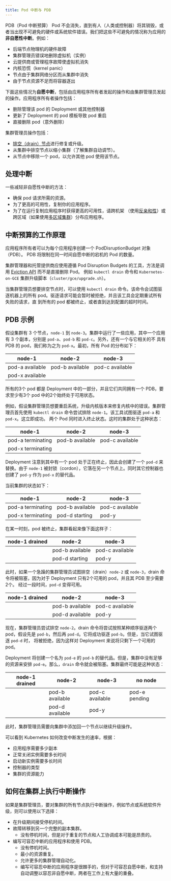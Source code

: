 ```yaml
---
title: Pod 中断与 PDB
---
```


PDB（Pod 中断预算）
Pod 不会消失，直到有人（人类或控制器）将其销毁，或者当出现不可避免的硬件或系统软件错误。我们把这些不可避免的情况称为应用的**非自愿性中断**。例如：

- 后端节点物理机的硬件故障
- 集群管理员错误地删除虚拟机（实例）
- 云提供商或管理程序故障使虚拟机消失
- 内核恐慌（kernel panic）
- 节点由于集群网络分区而从集群中消失
- 由于节点资源不足而将容器逐出

下面这些情况为**自愿中断**，包括由应用程序所有者发起的操作和由集群管理员发起的操作。应用程序所有者操作包括：

- 删除管理该 pod 的 Deployment 或其他控制器
- 更新了 Deployment 的 pod 模板导致 pod 重启
- 直接删除 pod（意外删除）

集群管理员操作包括：

- [排空（drain）节点](https://kubernetes.io/docs/tasks/administer-cluster/safely-drain-node/)进行修复或升级。
- 从集群中排空节点以缩小集群（了解集群自动调节）。
- 从节点中移除一个 pod，以允许其他 pod 使用该节点。

## 处理中断

一些减轻非自愿性中断的方法：

- 确保 pod 请求所需的资源。
- 为了更高的可用性，复制你的应用程序。
- 为了在运行复制应用程序时获得更高的可用性，请跨机架
（使用[反亲和性](https://kubernetes.io/docs/concepts/configuration/assign-pod-node/#inter-pod-affinity-and-anti-affinity-beta-feature)）或
跨区域（如果使用[多区域集群](https://kubernetes.io/docs/setup/best-practices/multiple-zones/)）分布应用程序。

## 中断预算的工作原理

应用程序所有者可以为每个应用程序创建一个 PodDisruptionBudget 对象（PDB）。 PDB 将限制在同一时间自愿中断的宕机的 Pod 的数量。

集群管理器和托管提供商应使用遵循 Pod Disruption Budgets 的工具，方法是调
用 [Eviction API](https://kubernetes.io/docs/tasks/administer-cluster/safely-drain-node/#the-eviction-api) 而不是直接删除 Pod。
例如 `kubectl drain` 命令和 `Kubernetes-on-GCE` 集群升级脚本（`cluster/gce/upgrade.sh`）。

当集群管理员想要排空节点时，可以使用 `kubectl drain` 命令。该命令会试图驱逐机器上的所有 pod。驱逐请求可能会暂时被拒绝，并且该工具会定期重试所有失败的请求，直
到所有的 pod 都被终止，或者直到达到配置的超时时间。

## PDB 示例

假设集群有 3 个节点，`node-1` 到 `node-3`。集群中运行了一些应用，其中一个应用有 3 个副本，分别是 `pod-a`、`pod-b` 和 `pod-c`。另外，还有一个与它相关的不
具有 PDB 的 pod，我们称为之为 `pod-x`。最初，所有 Pod 的分布如下：

| node-1 | node-2 | node-3 |
| --- | --- | --- |
| pod-a available | pod-b available | pod-c available |
| pod-x available |  |  |

所有的3个 pod 都是 Deployment 中的一部分，并且它们共同拥有一个 PDB，要求至少有3个 pod 中的2个始终处于可用状态。

例如，假设集群管理员想要重启系统，升级内核版本来修复内核中的错误。集群管理员首先使用 `kubectl drain` 命令尝试排除 `node-1`。该工具试图驱逐 `pod-a` 和 `pod-x`。这立即成功。
两个 Pod 同时进入终止状态。这时的集群处于这种状态：

| node-1 | node-2 | node-3 |
| --- | --- | --- |
| pod-a terminating | pod-b available | pod-c available |
| pod-x terminating |  |  |

Deployment 注意到其中有一个 pod 处于正在终止，因此会创建了一个 `pod-d` 来替换。由于 `node-1` 被封锁（cordon），它落在另一个节点上。同时其它控制器也创建了 `pod-y` 作为 `pod-x` 的替代品。

当前集群的状态如下：

| node-1 | node-2 | node-3 |
| --- | --- | --- |
| pod-a terminating | pod-b available | pod-c available |
| pod-x terminating | pod-d starting | pod-y |

在某一时刻，pod 被终止，集群看起来像下面这样子：

| node-1 drained | node-2 | node-3 |
| --- | --- | --- |
|  | pod-b available | pod-c available |
|  | pod-d starting | pod-y |

此时，如果一个急躁的集群管理员试图排空（drain）`node-2` 或 `node-3`，drain 命令将被阻塞，因为对于 Deployment 只有2个可用的 pod，并且其 PDB 至少需要2个。
经过一段时间，`pod-d` 变得可用。

| node-1 drained | node-2 | node-3 |
| --- | --- | --- |
|  | pod-b available | pod-c available |
|  | pod-d available | pod-y |

现在，集群管理员尝试排空 `node-2`。drain 命令将尝试按照某种顺序驱逐两个 pod，假设先是 `pod-b`，然后再 `pod-d`。它将成功驱逐 `pod-b`。但是，当它试图驱逐 `pod-d` 时，
将被拒绝，因为这样对 Deployment 来说将只剩下一个可用的 pod。

Deployment 将创建一个名为 `pod-e` 的 `pod-b` 的替代品。但是，集群中没有足够的资源来安排 `pod-e`。那么，`drain` 命令就会被阻塞。集群最终可能是这种状态：

| node-1 drained | node-2 | node-3 | no node |
| --- | --- | --- | --- |
|  | pod-b available | pod-c available | pod-e pending |
|  | pod-d available | pod-y |  |

此时，集群管理员需要向集群中添加回一个节点以继续升级操作。

可以看到 Kubernetes 如何改变中断发生的速率，根据：

- 应用程序需要多少副本
- 正常关闭实例需要多长时间
- 启动新实例需要多长时间
- 控制器的类型
- 集群的资源能力

## 如何在集群上执行中断操作

如果是集群管理员，要对集群的所有节点执行中断操作，例如节点或系统软件升级，则可以使用以下选择：

- 在升级期间接受停机时间。
- 故障转移到另一个完整的副本集群。
  - 没有停机时间，但是对于重复的节点和人工协调成本可能是昂贵的。
- 编写可容忍中断的应用程序和使用 PDB。
  - 没有停机时间。
  - 最小的资源重复。
  - 允许更多的集群管理自动化。
  - 编写可容忍中断的应用程序是很棘手的，但对于可容忍自愿中断，和支持自动调整以容忍非自愿中断，两者在工作上有大量的重叠。
